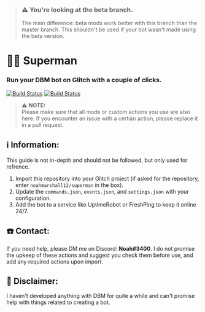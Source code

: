 > ### ⚠️ You're looking at the **beta** branch.
> The main difference: beta mods work better with this branch than the master branch. This shouldn't be used if your bot wasn't made using the beta version.

# 🦸‍♂️ Superman
### Run your DBM bot on Glitch with a couple of clicks.
[![Build Status](https://img.shields.io/github/stars/noahmarshall12/superman.svg?style=for-the-badge)](https://github.com/noahmarshall12/superman) [![Build Status](https://img.shields.io/github/forks/noahmarshall12/superman.svg?style=for-the-badge)](https://github.com/noahmarshall12/superman)

> ⚠️ **NOTE:**<br/>Please make sure that all mods or custom actions you use are also here. If you encounter an issue with a certian action, please replace it in a pull request.

## ℹ️ Information:
This guide is not in-depth and should not be followed, but only used for refrence.

1. Import this repository into your Glitch project (if asked for the repository, enter `noahmarshall12/superman` in the box).
2. Update the `commands.json`, `events.json`, and `settings.json` with your configuration.
3. Add the bot to a service like UptimeRobot or FreshPing to keep it online 24/7.

## ☎️ Contact:
If you need help, please DM me on Discord: **Noah#3400**.
I do not promise the upkeep of these actions and suggest you check them before use, and add any required actions upon import.

## 👀 Disclaimer:
I haven't developed anything with DBM for quite a while and can't promise help with things related to creating a bot.
